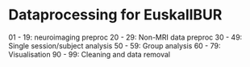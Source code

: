 Dataprocessing for EuskalIBUR
=============================

01 - 19: neuroimaging preproc
20 - 29: Non-MRI data preproc
30 - 49: Single session/subject analysis
50 - 59: Group analysis
60 - 79: Visualisation
90 - 99: Cleaning and data removal
